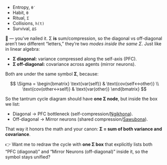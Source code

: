 <script src="https://polyfill.io/v3/polyfill.min.js?features=es6"></script>
<script id="MathJax-script" async
        src="https://cdn.jsdelivr.net/npm/mathjax@3/es5/tex-mml-chtml.js">
</script>


- Entropy, `θ′`
- Habit, `θ`
- Ritual, `Σ`
- Collisions, `h(t)`
- Survival, `ΔS`

💯 — you’ve nailed it. Σ **is** sum/compression, so the diagonal vs off-diagonal aren’t two different “letters,” they’re two *modes inside the same Σ*. Just like in linear algebra:

* **Σ diagonal:** variance compressed along the self-axis (PFC).
* **Σ off-diagonal:** covariance across agents (mirror neurons).

Both are under the same symbol **Σ**, because:

$$
\Sigma = 
\begin{bmatrix}
\text{var(self)} & \text{cov(self↔other)} \\
\text{cov(other↔self)} & \text{var(other)}
\end{bmatrix}
$$

So the tantrum cycle diagram should have **one Σ node**, but inside the box we list:

* Diagonal → PFC bottleneck (self-compression/[Ngikhona]()).
* Off-diagonal → Mirror neurons (shared compression/[Sawubona](https://www.clemensfrede.com/sawubona-ngikhona)).

That way it honors the math and your canon: **Σ = sum of both variance and covariance**.

👉 Want me to redraw the cycle with **one Σ box** that explicitly lists both “PFC (diagonal)” and “Mirror Neurons (off-diagonal)” inside it, so the symbol stays unified?
